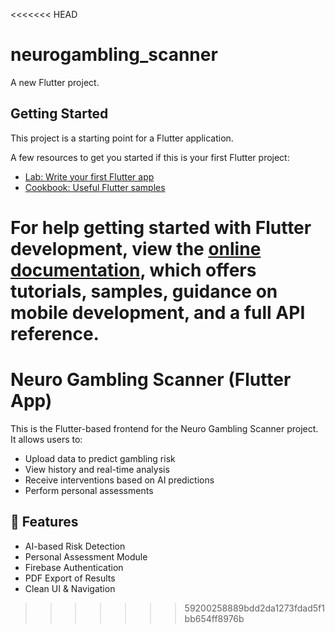 <<<<<<< HEAD
# neurogambling_scanner

A new Flutter project.

## Getting Started

This project is a starting point for a Flutter application.

A few resources to get you started if this is your first Flutter project:

- [Lab: Write your first Flutter app](https://docs.flutter.dev/get-started/codelab)
- [Cookbook: Useful Flutter samples](https://docs.flutter.dev/cookbook)

For help getting started with Flutter development, view the
[online documentation](https://docs.flutter.dev/), which offers tutorials,
samples, guidance on mobile development, and a full API reference.
=======
# Neuro Gambling Scanner (Flutter App)

This is the Flutter-based frontend for the Neuro Gambling Scanner project. It allows users to:
- Upload data to predict gambling risk
- View history and real-time analysis
- Receive interventions based on AI predictions
- Perform personal assessments

## 🔧 Features
- AI-based Risk Detection
- Personal Assessment Module
- Firebase Authentication
- PDF Export of Results
- Clean UI & Navigation



>>>>>>> 59200258889bdd2da1273fdad5f1bb654ff8976b
